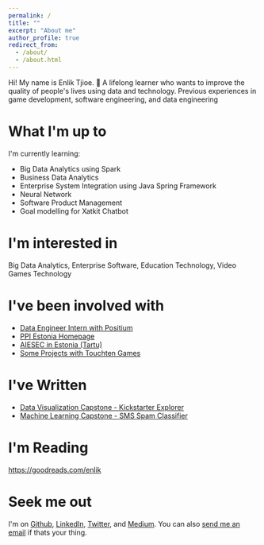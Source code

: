 ```yaml
---
permalink: /
title: ""
excerpt: "About me"
author_profile: true
redirect_from: 
  - /about/
  - /about.html
---
```


Hi! My name is Enlik Tjioe. 👋
A lifelong learner who wants to improve the quality of people's lives using data and technology. Previous
experiences in game development, software engineering, and data engineering

# What I'm up to

I'm currently learning:

- Big Data Analytics using Spark
- Business Data Analytics
- Enterprise System Integration using Java Spring Framework
- Neural Network
- Software Product Management
- Goal modelling for Xatkit Chatbot



# I'm interested in

Big Data Analytics, Enterprise Software, Education Technology, Video Games Technology



# I've been involved with

- [Data Engineer Intern with Positium](https://www.positium.com/research/positium-data-mediator)                    
- [PPI Estonia Homepage](http://estonia.ppi.id/)                    
- [AIESEC in Estonia (Tartu)](https://aiesec.ee/)                    
- [Some Projects with Touchten Games](https://enlikstefanus.wixsite.com/enliktjioe)



# I've Written

- [Data Visualization Capstone - Kickstarter Explorer](https://rpubs.com/enlik/kickstarter)                    
- [Machine Learning Capstone - SMS Spam Classifier](https://rpubs.com/enlik/ml_capstone)



# I'm Reading

https://goodreads.com/enlik



# Seek me out

I'm on [Github](https://github.com/enliktjioe), [LinkedIn](https://www.linkedin.com/in/enlik/), [Twitter](https://twitter.com/enlik), and [Medium](https://medium.com/@enliktjioe). You can also [send me an email](mailto:enlik.estonia@gmail.com) if thats your thing.